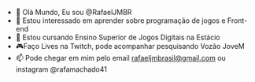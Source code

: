 - 👋 Olá Mundo, Eu sou @RafaelJMBR
- 👀 Estou interessado em aprender sobre programação de jogos e Front-end 
- 🌱 Estou cursando Ensino Superior de Jogos Digitais na Estácio
- 🎮Faço Lives na Twitch, pode acompanhar pesquisando Vozão JoveM
- 📫 Pode chegar em mim pelo email rafaeljmbrasil@gmail.com ou instagram @rafamachado41

<!---
RafaelJMBR/RafaelJMBR is a ✨ special ✨ repository because its `README.md` (this file) appears on your GitHub profile.
You can click the Preview link to take a look at your changes.
--->
